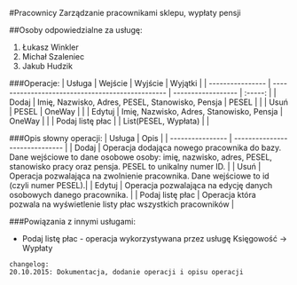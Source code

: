 #Pracownicy
Zarządzanie pracownikami sklepu, wypłaty pensji


##Osoby odpowiedzialne za usługę:
1. Łukasz Winkler
2. Michał Szaleniec
3. Jakub Hudzik

###Operacje:
| Usługa           | Wejście                                          | Wyjście              | Wyjątki |
| ---------------- | ------------------------------------------------ | ------------------   | :-----: |
| Dodaj            | Imię, Nazwisko, Adres, PESEL, Stanowisko, Pensja | PESEL                |         |
| Usuń             | PESEL                                            | OneWay               |         |
| Edytuj           | Imię, Nazwisko, Adres, Stanowisko, Pensja        | OneWay               |         |
| Podaj listę płac |                                                  | List(PESEL, Wypłata) |         |

###Opis słowny operacji:
| Usługa           | Opis                           | 
| ---------------- | ------------------------------ | 
| Dodaj            | Operacja dodająca nowego pracownika do bazy. Dane wejściowe to dane osobowe osoby: imię, nazwisko, adres, PESEL, stanowisko pracy oraz pensja. PESEL to unikalny numer ID. | 
| Usuń             | Operacja pozwalająca na zwolnienie pracownika. Dane wejściowe to id (czyli numer PESEL).| 
| Edytuj           | Operacja pozwalająca na edycję danych osobowych danego pracownika. | 
| Podaj listę płac | Operacja która pozwala na wyświetlenie listy płac wszystkich pracowników | 

###Powiązania z innymi usługami:
* Podaj listę płac - operacja wykorzystywana przez usługę Księgowość -> Wypłaty
```
changelog:
20.10.2015: Dokumentacja, dodanie operacji i opisu operacji
```
